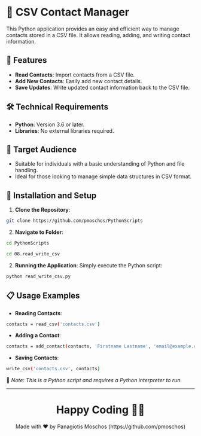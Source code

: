 # 📝 CSV Contact Manager

This Python application provides an easy and efficient way to manage contacts stored in a CSV file. It allows reading, adding, and writing contact information.

## 🌟 Features

- **Read Contacts**: Import contacts from a CSV file.
- **Add New Contacts**: Easily add new contact details.
- **Save Updates**: Write updated contact information back to the CSV file.

## 🛠️ Technical Requirements

- **Python**: Version 3.6 or later.
- **Libraries**: No external libraries required.

## 🎯 Target Audience

- Suitable for individuals with a basic understanding of Python and file handling.
- Ideal for those looking to manage simple data structures in CSV format.

## 🚀 Installation and Setup

1. **Clone the Repository**:
```bash
git clone https://github.com/pmoschos/PythonScripts
```
2. **Navigate to Folder**:
```bash
cd PythonScripts
```

```bash
cd 08.read_write_csv
```

2. **Running the Application**:
Simply execute the Python script:
```bash
python read_write_csv.py
```

## 📋 Usage Examples
- **Reading Contacts**:
```bash
contacts = read_csv('contacts.csv')
```
- **Adding a Contact**:
```bash
contacts = add_contact(contacts, 'Firstname Lastname', 'email@example.com', '123-456-7890')
```

- **Saving Contacts**:
```bash
write_csv('contacts.csv', contacts)
```

🔗 *Note: This is a Python script and requires a Python interpreter to run.*

---

<h1 align=center>Happy Coding 👨‍💻 </h1>

<p align="center">
  Made with ❤️ by Panagiotis Moschos (https://github.com/pmoschos)
</p>